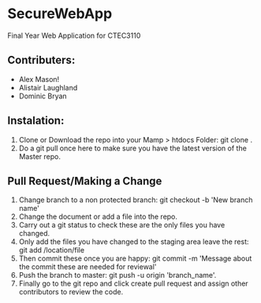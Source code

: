 # SecureWebApp
Final Year Web Application for CTEC3110

## Contributers:

- Alex Mason!
- Alistair Laughland
- Dominic Bryan

## Instalation:
1. Clone or Download the repo into your Mamp > htdocs Folder: git clone <repo URL>.
2. Do a git pull once here to make sure you have the latest version of the Master repo.

## Pull Request/Making a Change

1. Change branch to a non protected branch: git checkout -b 'New branch name'
2. Change the document or add a file into the repo.
3. Carry out a git status to check these are the only files you have changed.
4. Only add the files you have changed to the staging area leave the rest: git add /location/file
5. Then commit these once you are happy: git commit -m 'Message about the commit these are needed for reviewal'
6. Push the branch to master: git push -u origin 'branch_name'.
7. Finally go to the git repo and click create pull request and assign other contributors to review the code.



